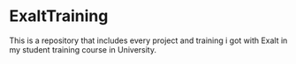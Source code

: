 # ExaltTraining
This is a repository that includes every project and training i got with Exalt in my student training course in University.
